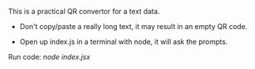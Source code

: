 This is a practical QR convertor for a text data.

- Don't copy/paste a really long text, it may result in an empty QR code.

- Open up index.js in a terminal with node, it will ask the prompts.

Run code: _node index.jsx_
